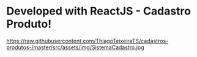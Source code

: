 # Developed with ReactJS - Cadastro Produto!
https://raw.githubusercontent.com/ThiagoTeixeiraTS/cadastros-produtos-/master/src/assets/img/SistemaCadastro.jpg
